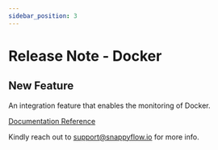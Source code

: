 ```yaml
---
sidebar_position: 3 
---
```

# Release Note - Docker 

## New Feature

An integration feature that enables the monitoring of Docker.

[Documentation Reference](/sf-selfhosted-lite/Integrations/plugin/docker_monitoring)

Kindly reach out to [support@snappyflow.io](mailto:support@snappyflow.io) for more info.

